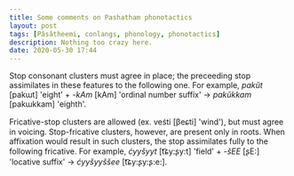 ```yaml
---
title: Some comments on Pashatham phonotactics
layout: post
tags: [Pâsâtheemi, conlangs, phonology, phonotactics]
description: Nothing too crazy here.
date: 2020-05-30 17:44
---
```


Stop consonant clusters must agree in place; the preceeding stop assimilates in these features to the following one. For example, *pakŭt* [pakɯt] 'eight' + *-kAm* [kAm] 'ordinal number suffix' → *pakŭkkam* [pakɯkkam] 'eighth'.

Fricative-stop clusters are allowed (ex. veśti [βeɕti] 'wind'), but must agree in voicing. Stop-fricative clusters, however, are present only in roots. When affixation would result in such clusters, the stop assimilates fully to the following fricative. For example, *ćyyšyyt* [t͡ɕy:ʂy:t] 'field' + *-šEE* [ʂE:] 'locative suffix' → *ćyyšyyššee* [t͡ɕy:ʂy:ʂ:e:].
